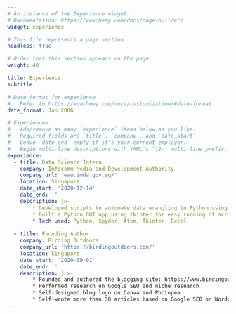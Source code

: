 ```yaml
---
# An instance of the Experience widget.
# Documentation: https://wowchemy.com/docs/page-builder/
widget: experience

# This file represents a page section.
headless: true

# Order that this section appears on the page.
weight: 40

title: Experience
subtitle:

# Date format for experience
#   Refer to https://wowchemy.com/docs/customization/#date-format
date_format: Jan 2006

# Experiences.
#   Add/remove as many `experience` items below as you like.
#   Required fields are `title`, `company`, and `date_start`.
#   Leave `date_end` empty if it's your current employer.
#   Begin multi-line descriptions with YAML's `|2-` multi-line prefix.
experience:
  - title: Data Science Intern
    company: Infocomm Media and Development Authority
    company_url: 'www.imda.gov.sg/'
    location: Singapore
    date_start: '2020-12-14'
    date_end: ''
    description: |>-
        * Developed scripts to automate data wrangling in Python using Spyder
        * Built a Python GUI app using tkinter for easy running of scripts
        * Tech used: Python, Spyder, Atom, Tkinter, Excel
        
  - title: Founding Author
    company: Birding Outdoors
    company_url: 'https://birdingoutdoors.com/'
    location: Singapore
    date_start: '2020-09-01'
    date_end: ''
    description: | >-
        * Founded and authored the blogging site: https://www.birdingoutdoors.com
        * Performed research on Google SEO and niche research
        * Self-designed blog logo on Canva and Photopea
        * Self-wrote more than 30 articles based on Google SEO on Wordpress
---
```

